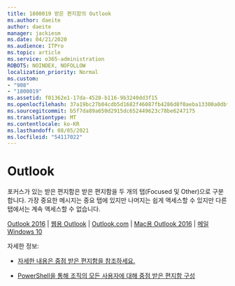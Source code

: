 ```yaml
---
title: 1800019 받은 편지함의 Outlook
ms.author: daeite
author: daeite
manager: jackiesm
ms.date: 04/21/2020
ms.audience: ITPro
ms.topic: article
ms.service: o365-administration
ROBOTS: NOINDEX, NOFOLLOW
localization_priority: Normal
ms.custom:
- "908"
- "1800019"
ms.assetid: f01362e1-17da-4528-b116-9b3240dd3f15
ms.openlocfilehash: 37a19bc27b04cdb5d1682f46087fb4286d8f0aeba13300a0dbf3ca549d9dd402
ms.sourcegitcommit: b5f7da89a650d2915dc652449623c78be6247175
ms.translationtype: MT
ms.contentlocale: ko-KR
ms.lasthandoff: 08/05/2021
ms.locfileid: "54117022"
---
```

# <a name="focused-inbox-in-outlook"></a>Outlook

포커스가 있는 받은 편지함은 받은 편지함을 두 개의 탭(Focused 및 Other)으로 구분합니다. 가장 중요한 메시지는 중요 탭에 있지만 나머지는 쉽게 액세스할 수 있지만 다른 탭에서는 계속 액세스할 수 없습니다.
  
[Outlook 2016](https://go.microsoft.com/fwlink/p/?linkid=2002112&amp;clcid=0x409)  |  [웹용 Outlook](https://go.microsoft.com/fwlink/p/?linkid=2002113&amp;clcid=0x409)  |  [Outlook.com](https://go.microsoft.com/fwlink/p/?linkid=2002012&amp;clcid=0x409)  |  [Mac용 Outlook 2016](https://go.microsoft.com/fwlink/p/?linkid=2002013&amp;clcid=0x409)  |  [메일 Windows 10](https://go.microsoft.com/fwlink/p/?linkid=2001919&amp;clcid=0x409)
  
자세한 정보:
  
- [자세한 내용은 중점 받은 편지함을 참조하세요.](https://go.microsoft.com/fwlink/p/?linkid=2002212&amp;clcid=0x409)

- [PowerShell을 통해 조직의 모든 사용자에 대해 중점 받은 편지함 구성](https://go.microsoft.com/fwlink/p/?linkid=2002308&amp;clcid=0x409)
